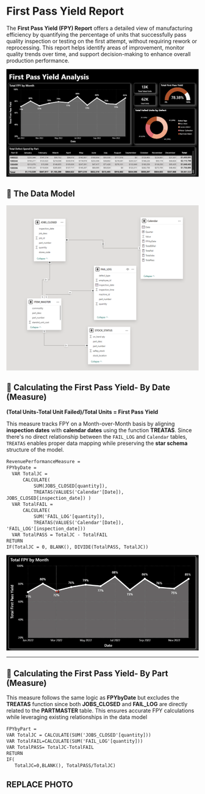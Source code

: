 # First Pass Yield Report

The **First Pass Yield (FPY) Report** offers a detailed view of manufacturing efficiency by quantifying the percentage of units that successfully pass quality inspection or testing on the first attempt, without requiring rework or reprocessing. This report helps identify areas of improvement, monitor quality trends over time, and support decision-making to enhance overall production performance.

![FPY Report](https://raw.githubusercontent.com/louisehealey/FirstPassYield/main/FirstPassYieldReport.png)

## 🧮 The Data Model
![FPY Report](https://raw.githubusercontent.com/louisehealey/FirstPassYield/main/FPY_Data_Model.png)


## 🧮 Calculating the First Pass Yield- By Date (Measure)
**(Total Units-Total Unit Failed)/Total Units = First Pass Yield**

This measure tracks FPY on a Month-over-Month basis by aligning **inspection dates** with **calendar dates** using the function **TREATAS**. Since there's no direct relationship between the `FAIL_LOG` and `Calendar` tables, `TREATAS` enables proper data mapping while preserving the **star schema** structure of the model.
``` 
RevenuePerformanceMeasure =
FPYbyDate =
  VAR TotalJC =
      CALCULATE(
          SUM(JOBS_CLOSED[quantity]),
          TREATAS(VALUES('Calendar'[Date]), JOBS_CLOSED[inspection_date]) )
  VAR TotalFAIL =
      CALCULATE(
          SUM('FAIL_LOG'[quantity]),
          TREATAS(VALUES('Calendar'[Date]), 'FAIL_LOG'[inspection_date]))
  VAR TotalPASS = TotalJC - TotalFAIL
RETURN
IF(TotalJC = 0, BLANK(), DIVIDE(TotalPASS, TotalJC))
 ``` 
<p align="center">
  <img src="https://raw.githubusercontent.com/louisehealey/FirstPassYield/main/FirstPassYield.gif">
</p>


---

## 🧮 Calculating the First Pass Yield- By Part (Measure)

This measure follows the same logic as **FPYbyDate** but excludes the **TREATAS** function since both **JOBS_CLOSED** and **FAIL_LOG** are directly related to the **PARTMASTER** table. This ensures accurate FPY calculations while leveraging existing relationships in the data model
 ``` 
FPYbyPart =
VAR TotalJC = CALCULATE(SUM('JOBS_CLOSED'[quantity]))
VAR TotalFAIL=CALCULATE(SUM('FAIL_LOG'[quantity]))
VAR TotalPASS= TotalJC-TotalFAIL
RETURN
IF(
    TotalJC=0,BLANK(), TotalPASS/TotalJC)
 ``` 
REPLACE PHOTO
---


